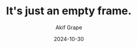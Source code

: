 ---
author: ["Akif Grape"]
title: "It's just an empty frame."
date: "2024-10-30"
description: "It's just an empty frame."
summary: "It's just an empty frame.."
tags: []
categories: []
series: []
ShowToc: true
TocOpen: true
---